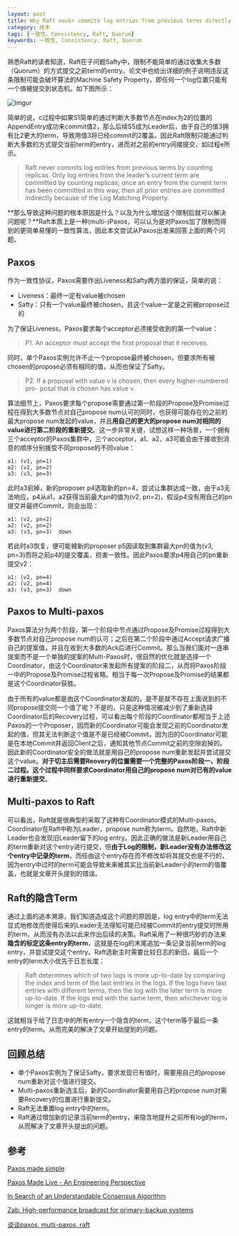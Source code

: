 ```yaml
---
layout: post
title: Why Raft never commits log entries from previous terms directly
category: 技术
tags: [一致性，Consistency, Raft, Quorum]
keywords: 一致性, Consistency, Raft, Quorum
---
```


熟悉Raft的读者知道，Raft在子问题Safty中，限制不能简单的通过收集大多数（Quorum）的方式提交之前term的entry。论文中也给出详细的例子说明违反这条限制可能会破坏算法的Machine Safety Property，即任何一个log位置只能有一个值被提交到状态机。如下图所示：

![Imgur](https://i.imgur.com/xYMQibh.png)

简单的说，c过程中如果S1简单的通过判断大多数节点在index为2的位置的AppendEntry成功来commit值2，那么后续S5成为Leader后，由于自己的值3拥有比2更大的term，导致用值3将已经commit的2覆盖。因此Raft限制只能通过判断大多数的方式提交当前term的entry，进而对之前的entry间接提交，如过程e所示。

> Raft never commits log entries from previous terms by counting replicas. Only log entries from the leader’s current term are committed by counting replicas; once an entry from the current term has been committed in this way, then all prior entries are committed indirectly because of the Log Matching Property.

**那么导致这种问题的根本原因是什么？以及为什么增加这个限制后就可以解决问题呢？**Raft本质上是一种(multi-)Paxos，可以认为是对Paxos加了限制而得到的更简单易懂的一致性算法，因此本文尝试从Paxos出发来回答上面的两个问题。



## **Paxos**

作为一致性协议，Paxos需要作出Liveness和Safty两方面的保证，简单的说：

- Liveness：最终一定有value被chosen
- Safty：只有一个value最终被chosen，且这个value一定是之前被propose过的

为了保证Liveness，Paxos要求每个acceptor必须接受收到的第一个value：

> P1. An acceptor must accept the first proposal that it receives.

同时，单个Paxos实例允许不止一个propose最终被chosen，但要求所有被chosen的propose必须有相同的值，从而也保证了Safty。

> P2. If a proposal with value v is chosen, then every higher-numbered pro- posal that is chosen has value v.

算法细节上，Paxos要求每个propose需要通过第一阶段的Propose及Promise过程在得到大多数节点对自己propose num认可的同时，也获得可能存在的之前的最大propose num发起的value，并且**用自己的更大的propose num对相同的value进行第二阶段的重新提交**。这一步非常关键，试想这样一种场景，一个拥有三个acceptor的Paxos集群中，三个acceptor，a1、a2、a3可能会由于接收到消息的顺序分别接受不同propose的不同value：

```
a1: (v1, pn=1)
a2: (v2, pn=2)
a3: (v3, pn=3) 
```

此时a3宕掉，新的proposer p4选取新的pn=4，尝试让集群达成一致，由于a3无法响应，p4从a1，a2获得当前最大pn的值为(v2, pn=2)，假设p4没有用自己的pn提交并最终Commit，则会出现：

```
a1: (v2, pn=2)
a2: (v2, pn=2)
a3: (v3, pn=3)  down 
```

若此时a3恢复，便可能被新的proposer p5因读取到集群最大pn的值为(v3, pn=3)而将之前p4的提交覆盖，损害一致性。因此Paxos要求p4用自己的pn重新提交v2：

```
a1: (v2, pn=4)
a2: (v2, pn=4)
a3: (v3, pn=3)  down 
```



## **Paxos to Multi-paxos** 

Paxos算法分为两个阶段，第一个阶段中节点通过Propose及Promise过程得到大多数节点对自己propose num的认可；之后在第二个阶段中通过Accept请求广播自己的提案值，并且在收到大多数的Ack后进行Commit。那么当我们面对一连串提案而不是一个单独的提案的Multi-Paxos时，很自然的优化就是选择一个Coordinator，由这个Coordinator来发起所有提案的阶段二，从而将Paxos阶段一中的Propose及Promise过程省略。相当于每一次Propose及Promise的结果都是这个Coordinator获胜。

由于所有的value都是由这个Coordinator发起的，是不是就不存在上面说到的不同propose提交同一个值了呢？不是的，只是这种情况被减少到了重新选择Coordinator后的Recovery过程，可以看出每个阶段的Coordinator都相当于上述Paxos的一个Proposer，因而新的Coordinator可能会发现之前的Coordinator发起的值，但其无法判断这个值是不是已经被Commit，因为旧的Coordinator可能是在本地Commit并返回Client之后，通知其他节点Commit之前的空隙宕掉的。因此新的Coordinator安全的做法就是用自己的propose num重新发起并尝试提交这个value。**对于切主后需要Reovery的位置需要一个完整的Paxos阶段一、阶段二过程。这个过程中同样要求Coordinator用自己的propose num对已有的value进行重新提交**。



## **Multi-paxos to Raft**

可以看出，Raft就是很典型的采取了这种有Coordinator模式的Multi-paxos。Coordinator在Raft中称为Leader，propose num称为term。自然地，Raft中新Leader也会发现旧Leader留下的log entry。因此正确的做法是新Leader用自己的term重新对这个entry进行提交，但**由于Log的限制，新Leader没有办法修改这个entry中记录的term**，而任由这个entry存在而不修改却将其提交也是不行的，因为entry中过时的term可能会导致未来被其实比当前新Leader小的term的值覆盖，也就是文章开头提到的错误。



## **Raft的隐含Term**

通过上面的追本溯源，我们知道造成这个问题的原因是，log entry中的term无法显式地修改而使得后来的Leader无法得知可能已经被Commit的entry提交时所用的term，从而没有办法以此来作出后续的决策。Raft采用了一种很巧妙的办法来**隐含的标定这条entry的term**，这就是在log的末尾追加一条记录当前term的log entry，并尝试提交这个entry。Raft选新主时需要比较日志的新旧，最后一个entry的term大小优先于日志长度：

> Raft determines which of two logs is more up-to-date by comparing the index and term of the last entries in the logs. If the logs have last entries with different terms, then the log with the later term is more up-to-date. If the logs end with the same term, then whichever log is longer is more up-to-date.

这就相当于给了日志中的所有entry一个隐含的term，这个term等于最后一条entry的term。从而完美的解决了文章开始提到的问题。



## **回顾总结**

- 单个Paxos实例为了保证Safty，要求发现已有值时，需要用自己的propose num重新对这个值进行提交。
- Multi-paxos重新选主后，新的Coordinator需要用自己的propose num对需要Recovery的位置进行重新提交。
- Raft无法重置log entry中的term。
- Raft通过增加新的记录当前term的entry，来隐含地提升之前所有log的term，从而解决了文章开头提出的问题。



## **参考**

[Paxos made simple](https://www.google.com/url?sa=t&rct=j&q=&esrc=s&source=web&cd=1&ved=0ahUKEwjUx7L9_-XXAhUES7wKHbENAw8QFggnMAA&url=https%3a%2f%2flamport%2eazurewebsites%2enet%2fpubs%2fpaxos-simple%2epdf&usg=AOvVaw2LqxhZNPEfgaMeyvZEm9xs)

[Paxos Made Live - An Engineering Perspective](http://www.read.seas.harvard.edu/~kohler/class/08w-dsi/chandra07paxos.pdf)

[In Search of an Understandable Consensus Algorithm](https://raft.github.io/raft.pdf)

[Zab: High-performance broadcast for primary-backup systems](https://pdfs.semanticscholar.org/b02c/6b00bd5dbdbd951fddb00b906c82fa80f0b3.pdf)

[谈谈paxos, multi-paxos, raft](http://baotiao.github.io/2016/05/05/paxos-raft/)
